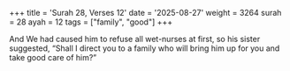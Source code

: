 +++
title = 'Surah 28, Verses 12'
date = '2025-08-27'
weight = 3264
surah = 28
ayah = 12
tags = ["family", "good"]
+++

And We had caused him to refuse all wet-nurses at first, so his sister suggested, “Shall I direct you to a family who will bring him up for you and take good care of him?”